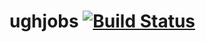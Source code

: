 # ughjobs [![Build Status](https://travis-ci.org/ughjobs/ughjobs.svg?branch=master)](https://travis-ci.org/ughjobs/ughjobs)

